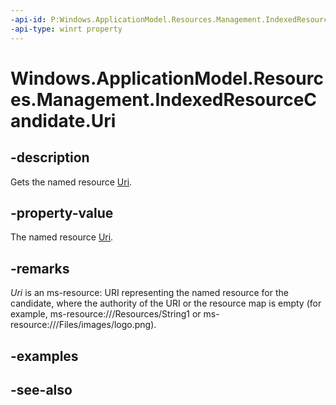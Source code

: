 ```yaml
---
-api-id: P:Windows.ApplicationModel.Resources.Management.IndexedResourceCandidate.Uri
-api-type: winrt property
---
```


<!-- Property syntax
public Windows.Foundation.Uri Uri { get; }
-->

# Windows.ApplicationModel.Resources.Management.IndexedResourceCandidate.Uri

## -description
Gets the named resource [Uri](../windows.foundation/uri.md).

## -property-value
The named resource [Uri](../windows.foundation/uri.md).

## -remarks
*Uri* is an ms-resource: URI representing the named resource for the candidate, where the authority of the URI or the resource map is empty (for example, ms-resource:///Resources/String1 or ms-resource:///Files/images/logo.png).

## -examples

## -see-also
